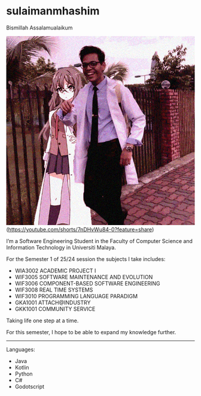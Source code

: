 # sulaimanmhashim

Bismillah Assalamualaikum

![Just The Two Of Us with Futaba Rio](./Sulaiman.png)(https://youtube.com/shorts/7nDHvWu84-0?feature=share)

I’m a Software Engineering Student in the Faculty of Computer Science and Information Technology in Universiti Malaya.

For the Semester 1 of 25/24 session the subjects I take includes:
- WIA3002 ACADEMIC PROJECT I
- WIF3005 SOFTWARE MAINTENANCE AND EVOLUTION
- WIF3006 COMPONENT-BASED SOFTWARE ENGINEERING
- WIF3008 REAL TIME SYSTEMS
- WIF3010 PROGRAMMING LANGUAGE PARADIGM
- GKA1001 ATTACH@INDUSTRY
- GKK1001 COMMUNITY SERVICE

Taking life one step at a time.

For this semester, I hope to be able to expand my knowledge further.
_____________________________________________________________________
Languages:
- Java
- Kotlin
- Python
- C#
- Godotscript
